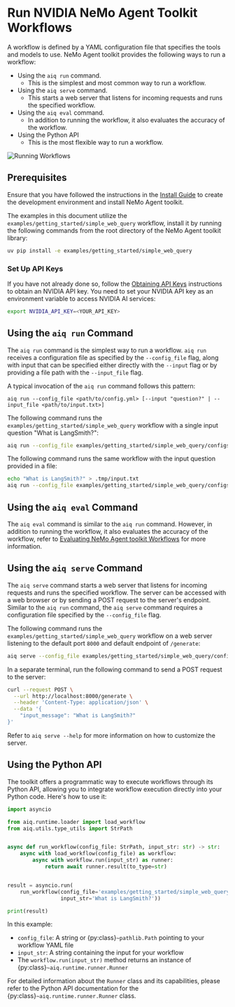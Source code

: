 <!--
SPDX-FileCopyrightText: Copyright (c) 2024-2025, NVIDIA CORPORATION & AFFILIATES. All rights reserved.
SPDX-License-Identifier: Apache-2.0

Licensed under the Apache License, Version 2.0 (the "License");
you may not use this file except in compliance with the License.
You may obtain a copy of the License at

http://www.apache.org/licenses/LICENSE-2.0

Unless required by applicable law or agreed to in writing, software
distributed under the License is distributed on an "AS IS" BASIS,
WITHOUT WARRANTIES OR CONDITIONS OF ANY KIND, either express or implied.
See the License for the specific language governing permissions and
limitations under the License.
-->

# Run NVIDIA NeMo Agent Toolkit Workflows

A workflow is defined by a YAML configuration file that specifies the tools and models to use. NeMo Agent toolkit provides the following ways to run a workflow:
- Using the `aiq run` command.
   - This is the simplest and most common way to run a workflow.
- Using the `aiq serve` command.
   - This starts a web server that listens for incoming requests and runs the specified workflow.
- Using the `aiq eval` command.
   - In addition to running the workflow, it also evaluates the accuracy of the workflow.
- Using the Python API
   - This is the most flexible way to run a workflow.

![Running Workflows](../_static/running_workflows.png)

## Prerequisites

Ensure that you have followed the instructions in the [Install Guide](../quick-start/installing.md#install-from-source) to create the development environment and install NeMo Agent toolkit.

The examples in this document utilize the `examples/getting_started/simple_web_query` workflow, install it by running the following commands from the root directory of the NeMo Agent toolkit library:
```bash
uv pip install -e examples/getting_started/simple_web_query
```

### Set Up API Keys
If you have not already done so, follow the [Obtaining API Keys](../../../docs/source/quick-start/installing.md#obtaining-api-keys) instructions to obtain an NVIDIA API key. You need to set your NVIDIA API key as an environment variable to access NVIDIA AI services:

```bash
export NVIDIA_API_KEY=<YOUR_API_KEY>
```


## Using the `aiq run` Command
The `aiq run` command is the simplest way to run a workflow. `aiq run` receives a configuration file as specified by the `--config_file` flag, along with input that can be specified either directly with the `--input` flag or by providing a file path with the `--input_file` flag.

A typical invocation of the `aiq run` command follows this pattern:
```
aiq run --config_file <path/to/config.yml> [--input "question?" | --input_file <path/to/input.txt>]
```

The following command runs the `examples/getting_started/simple_web_query` workflow with a single input question "What is LangSmith?":
```bash
aiq run --config_file examples/getting_started/simple_web_query/configs/config.yml --input "What is LangSmith?"
```

The following command runs the same workflow with the input question provided in a file:
```bash
echo "What is LangSmith?" > .tmp/input.txt
aiq run --config_file examples/getting_started/simple_web_query/configs/config.yml --input_file .tmp/input.txt
```

## Using the `aiq eval` Command
The `aiq eval` command is similar to the `aiq run` command. However, in addition to running the workflow, it also evaluates the accuracy of the workflow, refer to [Evaluating NeMo Agent toolkit Workflows](../workflows/evaluate.md) for more information.

## Using the `aiq serve` Command
The `aiq serve` command starts a web server that listens for incoming requests and runs the specified workflow. The server can be accessed with a web browser or by sending a POST request to the server's endpoint. Similar to the `aiq run` command, the `aiq serve` command requires a configuration file specified by the `--config_file` flag.

The following command runs the `examples/getting_started/simple_web_query` workflow on a web server listening to the default port `8000` and default endpoint of `/generate`:
```bash
aiq serve --config_file examples/getting_started/simple_web_query/configs/config.yml
```

In a separate terminal, run the following command to send a POST request to the server:
```bash
curl --request POST \
  --url http://localhost:8000/generate \
  --header 'Content-Type: application/json' \
  --data '{
    "input_message": "What is LangSmith?"
}'
```

Refer to `aiq serve --help` for more information on how to customize the server.

## Using the Python API

The toolkit offers a programmatic way to execute workflows through its Python API, allowing you to integrate workflow execution directly into your Python code. Here's how to use it:

```python
import asyncio

from aiq.runtime.loader import load_workflow
from aiq.utils.type_utils import StrPath


async def run_workflow(config_file: StrPath, input_str: str) -> str:
    async with load_workflow(config_file) as workflow:
        async with workflow.run(input_str) as runner:
            return await runner.result(to_type=str)


result = asyncio.run(
    run_workflow(config_file='examples/getting_started/simple_web_query/configs/config.yml',
                 input_str='What is LangSmith?'))

print(result)
```

In this example:
- `config_file`: A string or {py:class}`~pathlib.Path` pointing to your workflow YAML file
- `input_str`: A string containing the input for your workflow
- The `workflow.run(input_str)` method returns an instance of {py:class}`~aiq.runtime.runner.Runner`

For detailed information about the `Runner` class and its capabilities, please refer to the Python API documentation for the {py:class}`~aiq.runtime.runner.Runner` class.
